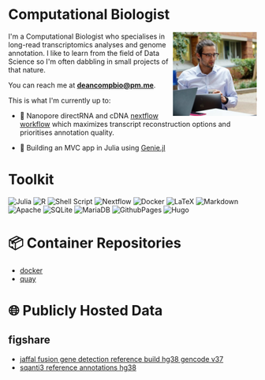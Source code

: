 # Computational Biologist
<!-- 
**number-25/number-25** is a ✨ _special_ ✨ repository because its `README.md` (this file) appears on your GitHub profile. Bioinfor-matician/magician - - 💡 Learning SQL, and single-cell sequencing analysis  

-->
<img align="right" width="170" height="170" src="https://github.com/number-25/ComputationalBiology-for-Autodidacts/blob/main/Cheatsheets/dp_dean_git_400x400.jpg">     
I'm a Computational Biologist who specialises in long-read transcriptomics analyses and genome annotation. I like to learn from the field of Data Science so I'm often dabbling in small projects of that nature. 

You can reach me at **deancompbio@pm.me**.

This is what I'm currently up to:   

- 🚦 Nanopore directRNA and cDNA [nextflow workflow](https://github.com/number-25/rich_directRNA) which maximizes transcript reconstruction options and prioritises annotation quality.
<!-- 🧬 Low-frequency pseudogene detection using ~400 long-read Oxford Nanopore datasets. -->
- 🧞 Building an MVC app in Julia using [Genie.jl](https://github.com/GenieFramework/Genie.jl)   


# Toolkit
![Julia](https://img.shields.io/badge/-Julia-9558B2?style=flat&logo=julia&logoColor=white) ![R](https://img.shields.io/badge/r-%23276DC3.svg?style=flat&logo=r&logoColor=white) ![Shell Script](https://img.shields.io/badge/shell_script-%23121011.svg?style=flat&logo=gnu-bash&logoColor=white) ![Nextflow](https://img.shields.io/badge/nextflow-green) ![Docker](https://img.shields.io/badge/docker-%230db7ed.svg?style=flat&logo=docker&logoColor=white) ![LaTeX](https://img.shields.io/badge/latex-%23008080.svg?style=flat&logo=latex&logoColor=white) ![Markdown](https://img.shields.io/badge/markdown-%23000000.svg?style=flat&logo=markdown&logoColor=white) ![Apache](https://img.shields.io/badge/apache-%23D42029.svg?style=flat&logo=apache&logoColor=white) ![SQLite](https://img.shields.io/badge/sqlite-%2307405e.svg?style=flat&logo=sqlite&logoColor=white) ![MariaDB](https://img.shields.io/badge/MariaDB-003545?style=flat&logo=mariadb&logoColor=white) ![GithubPages](https://img.shields.io/badge/github%20pages-121013?style=flat&logo=github&logoColor=white) ![Hugo](https://img.shields.io/badge/Hugo-black.svg?style=flat&logo=Hugo) 

# 📦 Container Repositories 
- [docker](https://hub.docker.com/r/number25/)
- [quay](https://quay.io/user/number_25/)

# 🌐 Publicly Hosted Data
## figshare 
- [jaffal fusion gene detection reference build hg38 gencode v37](https://figshare.com/articles/dataset/Jaffa_hg38_gencode37_reference/27673314)
- [sqanti3 reference annotations hg38](https://figshare.com/articles/dataset/SQANTI3_reference_annotations_-_human/28537373)
